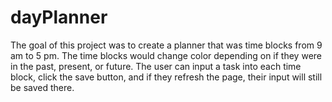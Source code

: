 # dayPlanner
The goal of this project was to create a planner that was time blocks from 9 am to 5 pm. 
The time blocks would change color depending on if they were in the past, present, or future. 
The user can input a task into each time block, click the save button, and if they refresh the page, their input will
still be saved there. 
